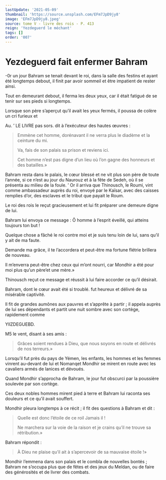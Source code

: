 ```yaml
---
lastUpdate: '2021-05-09'
thumbnail: 'https://source.unsplash.com/EFm7JpD9jy8'
image: 'EFm7JpD9jy8.jpeg'
source: tome V - livre des rois - P. 413
reign: 'Yezdeguerd le méchant'
tags: []
order: '007'
---
```


# Yezdeguerd fait enfermer Bahram

-0r un jour Bahram se tenait devant le roi, dans la salle des festins et ayant été longtemps debout, il finit par avoir sommeil et être impatient de rester ainsi.

Tout en demeurant debout, il ferma les deux yeux, car il était fatigué de se tenir sur ses pieds si longtemps.

Lorsque son père s’aperçut qu’il avait les yeux fermés, il poussa de colère un cri furieux et

Au. ’ LE LIVRE pas sors. dit à l’exécuteur des hautes œuvres :

> Emmène cet homme, dorénavant il ne verra plus le diadème et la ceinture du mi.
>
> Va, fais de son palais sa prison et reviens ici.
>
> Cet homme n’est pas digne d’un lieu où l’on gagne des honneurs et des batailles.»

Bahram resta dans le palais, le cœur blessé et ne vit plus son père de toute l’année, si ce n’est au jour du Naurouz et à la fête de Sedeh, où il se présenta au milieu de la foule. ’
Or il arriva que Thinousch, le Roumi, vint comme ambassadeur auprès du roi, envoyé par le Kaïsar, avec des caisses remplies d’or, des esclaves et le tribut que payait le Roum.

Le roi des rois le reçut gracieusement et lui fit préparer une demeure digne de lui.

Bahram lui envoya ce message : Ô homme à l’esprit éveillé, qui atteins toujours ton but !

Quelque chose a fâché le roi contre moi et je suis tenu loin de lui, sans qu’il y ait de ma faute.

Demande ma grâce, il te l’accordera et peut-être ma fortune flétrie brillera de nouveau.

Il m’enverra peut-être chez ceux qui m’ont nourri, car Mondhir a été pour moi plus qu’un père’et une mère.»

Thinousch reçut ce message et réussit à lui faire accorder ce qu’il désirait.

Bahram, dont le cœur avait été si troublé. fut heureux et délivré de sa misérable captivité.

Il fit de grandes aumônes aux pauvres et s’apprête à partir ; il appela auprès de lui ses dépendants et partit une nuit sombre avec son cortège, rapidement comme

YllZDEGUEBD.

M5 le vent, disant à ses amis :

> Grâces soient rendues à Dieu, que nous soyons en route et délivrés de nos terreurs.»

Lorsqu’il fut près du pays de Yémen, les enfants, les hommes et les femmes vinrent au-devant de lui et Nomanqet Mondhir se mirent en route avec les cavaliers armés de lanices et dévoués.

Quand Mondhir s’approcha de Bahram, le jour fut obscurci par la poussière soulevée par son cortège.

Ces deux nobles hommes mirent pied à terre et Bahram lui raconta ses douleurs et ce qu’il avait souffert.

Mondhir pleura longtemps à ce récit ; il fit des questions à Bahram et dit :

> Quelle est donc l’étoile de ce roil Jamais il !
>
> Ne marchera sur la voie de la raison et je crains qu’il ne trouve sa rétribution.»

Bahram répondit :

> À Dieu ne plaise qu’il ait à s’apercevoir de sa mauvaise étoile !»

Mondhir l’emmena dans son palais et le combla de nouvelles bontés ; Bahram ne s’occupa plus que de fêtes et des jeux du Meîdan, ou de faire des générosités et de livrer des combats.
